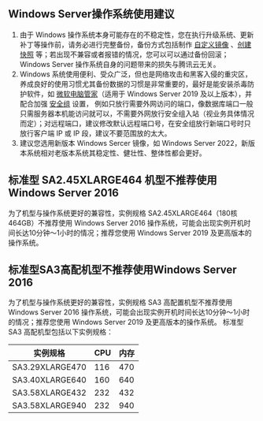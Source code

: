 ## Windows Server操作系统使用建议
1. 由于 Windows 操作系统本身可能存在的不稳定性，您在执行升级系统、更新补丁等操作前，请务必进行完整备份，备份方式包括制作 [自定义镜像](https://cloud.tencent.com/document/product/213/4942) 、[创建快照](https://cloud.tencent.com/document/product/362/5755) 等；若出现不兼容或者报错的情况，您可以可以通过备份回滚；Windows Server 操作系统自身的问题带来的损失与腾讯云无关。
2. Windows 系统使用便利、受众广泛，但也是网络攻击和黑客入侵的重灾区，养成良好的使用习惯尤其备份数据的习惯是非常重要的，最好是能安装杀毒防护软件，如 [微软电脑管家](https://pcmanager.microsoft.com/)（适用于 Windows Server 2019 及以上版本），并配合加强 [安全组](https://cloud.tencent.com/document/product/213/12452) 设置， 例如只放行需要外网访问的端口，像数据库端口一般只需服务器本机能访问就可以，不需要外网放行安全组入站（视业务具体情况而定）；对远程端口，建议修改默认远程端口号，在安全组放行新端口号时只放行客户端 IP 或 IP 段，建议不要范围放的太大。
3. 建议您选用新版本 Windows Sercer 镜像，如 Windows Server 2022，新版本系统相对老版本系统其稳定性、健壮性、整体性都会更好。
## 标准型 SA2.45XLARGE464 机型不推荐使用 Windows Server 2016
为了机型与操作系统更好的兼容性，实例规格 SA2.45XLARGE464（180核464GB）不推荐使用 Windows Server 2016 操作系统，可能会出现实例开机时间长达10分钟～1小时的情况；推荐您使用 Windows Server 2019 及更高版本的操作系统。
## 标准型SA3高配机型不推荐使用Windows Server 2016
为了机型与操作系统更好的兼容性，实例规格 SA3 高配置机型不推荐使用 Windows Server 2016 操作系统，可能会出现实例开机时间长达10分钟～1小时的情况；推荐您使用 Windows Server 2019 及更高版本的操作系统。
标准型 SA3 高配机型包括以下实例规格：

| 实例规格 | CPU | 内存 |
|---------|---------|---------|
| SA3.29XLARGE470| 116| 470|
| SA3.40XLARGE640| 160| 640|
| SA3.58XLARGE432| 232| 432|
| SA3.58XLARGE940| 232| 940|



